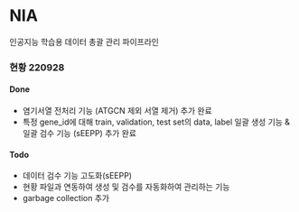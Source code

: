 # NIA
인공지능 학습용 데이터 총괄 관리 파이프라인


### 현황 220928
#### Done
- 염기서열 전처리 기능 (ATGCN 제외 서열 제거) 추가 완료
- 특정 gene_id에 대해 train, validation, test set의 data, label 일괄 생성 기능 & 일괄 검수 기능 (sEEPP) 추가 완료
#### Todo
- 데이터 검수 기능 고도화(sEEPP)
- 현황 파일과 연동하여 생성 및 검수를 자동화하여 관리하는 기능
- garbage collection 추가
